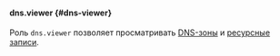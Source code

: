 #### dns.viewer {#dns-viewer}

Роль `dns.viewer` позволяет просматривать [DNS-зоны](../../../dns/concepts/dns-zone.md) и [ресурсные записи](../../../dns/concepts/resource-record.md).
